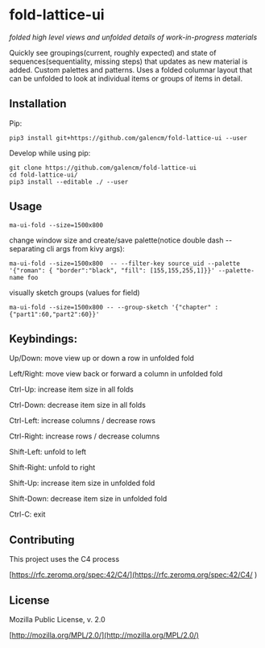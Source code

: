 # fold-lattice-ui

_folded high level views and unfolded details of work-in-progress materials_

Quickly see groupings(current, roughly expected) and state of sequences(sequentiality, missing steps) that updates as new material is added. Custom palettes and patterns. Uses a folded columnar layout that can be unfolded to look at individual items or groups of items in detail.

## Installation

Pip:

```
pip3 install git+https://github.com/galencm/fold-lattice-ui --user
```

Develop while using pip:

```
git clone https://github.com/galencm/fold-lattice-ui
cd fold-lattice-ui/
pip3 install --editable ./ --user
```

## Usage

```
ma-ui-fold --size=1500x800
```

change window size and create/save palette(notice double dash -- separating cli args from kivy args):
```
ma-ui-fold --size=1500x800  -- --filter-key source_uid --palette '{"roman": { "border":"black", "fill": [155,155,255,1]}}' --palette-name foo
```

visually sketch groups (values for field)
```
ma-ui-fold --size=1500x800 -- --group-sketch '{"chapter" : {"part1":60,"part2":60}}'
```

## Keybindings:

Up/Down: move view up or down a row in unfolded fold

Left/Right: move view back or forward a column in unfolded fold

Ctrl-Up: increase item size in all folds

Ctrl-Down: decrease item size in all folds

Ctrl-Left: increase columns / decrease rows

Ctrl-Right: increase rows / decrease columns

Shift-Left: unfold to left

Shift-Right: unfold to right

Shift-Up: increase item size in unfolded fold

Shift-Down: decrease item size in unfolded fold

Ctrl-C: exit

## Contributing
This project uses the C4 process 

[https://rfc.zeromq.org/spec:42/C4/](https://rfc.zeromq.org/spec:42/C4/
)

## License
Mozilla Public License, v. 2.0

[http://mozilla.org/MPL/2.0/](http://mozilla.org/MPL/2.0/)

